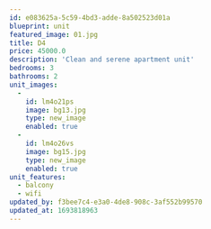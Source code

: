 ```yaml
---
id: e083625a-5c59-4bd3-adde-8a502523d01a
blueprint: unit
featured_image: 01.jpg
title: D4
price: 45000.0
description: 'Clean and serene apartment unit'
bedrooms: 3
bathrooms: 2
unit_images:
  -
    id: lm4o21ps
    image: bg13.jpg
    type: new_image
    enabled: true
  -
    id: lm4o26vs
    image: bg15.jpg
    type: new_image
    enabled: true
unit_features:
  - balcony
  - wifi
updated_by: f3bee7c4-e3a0-4de8-908c-3af552b99570
updated_at: 1693818963
---
```

